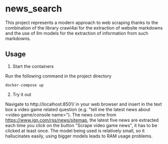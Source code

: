 # news_search
This project represents a modern approach to web scraping thanks to the
combination of the library crawl4ai for the extraction of
website markdowns and the use of llm models for the extraction of
information from such markdowns.

## Usage

1) Start the containers

Run the following command in the project directory

```
docker-compose up
```

2) Try it out

Navigate to http://localhost:8501/ in your web browser and insert in the text box a
video game related question (e.g. "tell me the latest news about <video game/console name>").
The news come from https://www.ign.com/rss/news/sitemap, the latest five news are extracted
each time you click on the button "Scrape video game news", it has to be clicked at least once.
The model being used is relatively small, so it hallucinates easily, using bigger models leads
to RAM usage problems.